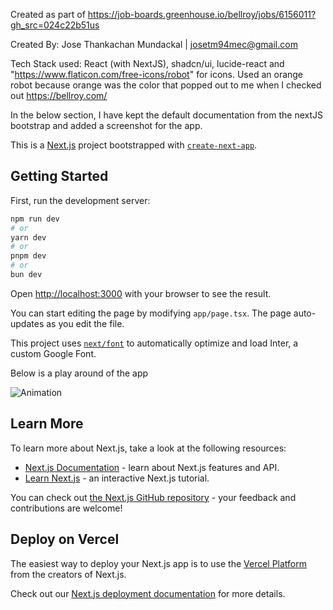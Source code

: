 
Created as part of https://job-boards.greenhouse.io/bellroy/jobs/6156011?gh_src=024c22b51us

Created By: Jose Thankachan Mundackal | josetm94mec@gmail.com

Tech Stack used: React (with NextJS), shadcn/ui, lucide-react and "https://www.flaticon.com/free-icons/robot" for icons.
Used an orange robot because orange was the color that popped out to me when I checked out https://bellroy.com/

In the below section, I have kept the default documentation from the nextJS bootstrap and added a screenshot for the app.

This is a [Next.js](https://nextjs.org/) project bootstrapped with [`create-next-app`](https://github.com/vercel/next.js/tree/canary/packages/create-next-app).

## Getting Started

First, run the development server:

```bash
npm run dev
# or
yarn dev
# or
pnpm dev
# or
bun dev
```

Open [http://localhost:3000](http://localhost:3000) with your browser to see the result.

You can start editing the page by modifying `app/page.tsx`. The page auto-updates as you edit the file.

This project uses [`next/font`](https://nextjs.org/docs/basic-features/font-optimization) to automatically optimize and load Inter, a custom Google Font.

Below is a play around of the app

![Animation](https://github.com/user-attachments/assets/ae5b0f9d-3c7a-40af-aadf-c061f14d5d59)



## Learn More

To learn more about Next.js, take a look at the following resources:

- [Next.js Documentation](https://nextjs.org/docs) - learn about Next.js features and API.
- [Learn Next.js](https://nextjs.org/learn) - an interactive Next.js tutorial.

You can check out [the Next.js GitHub repository](https://github.com/vercel/next.js/) - your feedback and contributions are welcome!

## Deploy on Vercel

The easiest way to deploy your Next.js app is to use the [Vercel Platform](https://vercel.com/new?utm_medium=default-template&filter=next.js&utm_source=create-next-app&utm_campaign=create-next-app-readme) from the creators of Next.js.

Check out our [Next.js deployment documentation](https://nextjs.org/docs/deployment) for more details.
